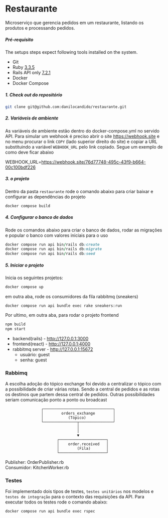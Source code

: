 Restaurante
============

Microserviço que gerencia pedidos em um restaurante, listando os produtos e processando pedidos.

##### Pré-requisito

The setups steps expect following tools installed on the system.

- Git
- Ruby [3.3.5](https://github.com/ruby/ruby)
- Rails API only [7.2.1](https://github.com/rails/rails)
- Docker
- Docker Compose

##### 1. Check out do repositório

```bash
git clone git@github.com:danilocandido/restaurante.git
```

##### 2. Variáveis de ambiente
As variáveis de ambiente estão dentro do docker-compose.yml no servido API. Para simular um webhook é preciso abrir o site https://webhook.site
e no menu procurar o link `COPY` (lado superior direito do site) e copiar a URL substituindo a variável `WEBHOOK_URL` pelo link copiado. Segue um exemplo de como deve ficar abaixo

WEBHOOK_URL=https://webhook.site/76d77748-495c-43f9-b664-00c100bdf226

##### 3.  o projeto

Dentro da pasta `restaurante` rode o comando abaixo para criar baixar e configurar as dependências do projeto

```bash
docker compose build
```

##### 4. Configurar o banco de dados

Rode os comandos abaixo para criar o banco de dados, rodar as migrações e popular o banco com valores iniciais para o uso

```ruby
docker compose run api bin/rails db:create
docker compose run api bin/rails db:migrate
docker compose run api bin/rails db:seed
```

##### 5. Iniciar o projeto

Inicia os seguintes projetos:
```ruby
docker compose up
```

em outra aba, rode os consumidores da fila rabbitmq (sneakers)
```
docker compose run api bundle exec rake sneakers:run
```

Por ultimo, em outra aba, para rodar o projeto frontend
```js
npm build
npm start
```

- backend(rails)  - http://127.0.0.1:3000
- frontend(react) - http://127.0.0.1:4000
- rabbitmq server - http://127.0.0.1:15672
  - usuário: guest
  - senha: guest

### Rabbimq

A escolha adoção do tópico exchange foi devido a centralizar o tópico com a possibilidade de criar várias rotas. Sendo a central de pedidos e as rotas os destinos que partem dessa central de pedidos. Outras possibilidades seriam comunicação ponto a ponto ou broadcast  

                    ┌───────────────────────────────┐
                    │        orders_exchange        │
                    │           (Tópico)            │
                    └───────────────┬───────────────┘
                                    │
                                    │
                                    ▼
                           ┌─────────────────────┐
                           │    order.received   │
                           │        (Fila)       │
                           └─────────────────────┘

  
Publisher: OrderPublisher.rb  
Consumidor: KitchenWorker.rb  

### Testes
Foi implementado dois tipos de testes, `testes unitários` nos modelos e `testes de integração` para o contexto das requisições da API.
Para executar todos os testes rode o comando abaixo:

```
docker compose run api bundle exec rspec
```
